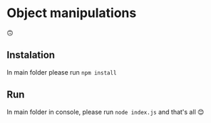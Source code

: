 # Object manipulations
🙃

## Instalation
In main folder please run `npm install`

## Run
In main folder in console, please run `node index.js` and that's all 😊